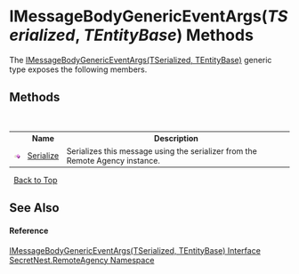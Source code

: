 # IMessageBodyGenericEventArgs(*TSerialized*, *TEntityBase*) Methods
 

The <a href="T_SecretNest_RemoteAgency_IMessageBodyGenericEventArgs_2">IMessageBodyGenericEventArgs(TSerialized, TEntityBase)</a> generic type exposes the following members.


## Methods
&nbsp;<table><tr><th></th><th>Name</th><th>Description</th></tr><tr><td>![Public method](media/pubmethod.gif "Public method")</td><td><a href="M_SecretNest_RemoteAgency_IMessageBodyGenericEventArgs_2_Serialize">Serialize</a></td><td>
Serializes this message using the serializer from the Remote Agency instance.</td></tr></table>&nbsp;
<a href="#imessagebodygenericeventargs(*tserialized*,-*tentitybase*)-methods">Back to Top</a>

## See Also


#### Reference
<a href="T_SecretNest_RemoteAgency_IMessageBodyGenericEventArgs_2">IMessageBodyGenericEventArgs(TSerialized, TEntityBase) Interface</a><br /><a href="N_SecretNest_RemoteAgency">SecretNest.RemoteAgency Namespace</a><br />